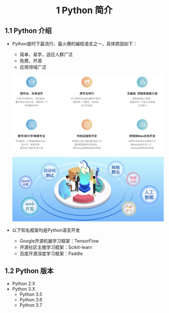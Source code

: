 # <center>1 Python 简介

## 1.1 Python 介绍

- Python是时下最流行、最火爆的编程语言之一，具体原因如下：
  - 简单、易学，适应人群广泛
  - 免费、开源
  - 应用领域广泛

  ![图 1](./images/504edd0e27f008d2511a73475de42ae6a415dacbc8b67f74209bf69ae0e1c827.png)  

  ![图 2](./images/70ed434b1cae2cdf3b3c6ffd9cd6672846696b0fe5606197404922ad828f7e62.png)  


- 以下知名框架均是Python语言开发
  - Google开源机器学习框架：TensorFlow
  - 开源社区主推学习框架：Scikit-learn
  - 百度开源深度学习框架：Paddle


## 1.2 Python 版本

- Python 2.X
- Python 3.X
  - Python 3.5
  - Python 3.6
  - Python 3.7 
